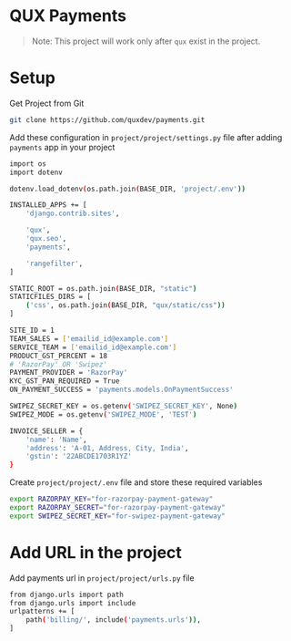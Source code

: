 # QUX Payments

> Note: This project will work only after `qux` exist in the project.

# Setup
Get Project from Git
```sh
git clone https://github.com/quxdev/payments.git
```

Add these configuration in `project/project/settings.py` file after adding `payments` app in your project
```sh
import os
import dotenv

dotenv.load_dotenv(os.path.join(BASE_DIR, 'project/.env'))

INSTALLED_APPS += [
    'django.contrib.sites',

    'qux',
    'qux.seo',
    'payments',

    'rangefilter',
]

STATIC_ROOT = os.path.join(BASE_DIR, "static")
STATICFILES_DIRS = [
    ('css', os.path.join(BASE_DIR, "qux/static/css"))
]

SITE_ID = 1
TEAM_SALES = ['emailid_id@example.com']
SERVICE_TEAM = ['emailid_id@example.com']
PRODUCT_GST_PERCENT = 18
# 'RazorPay' OR 'Swipez'
PAYMENT_PROVIDER = 'RazorPay'
KYC_GST_PAN_REQUIRED = True
ON_PAYMENT_SUCCESS = 'payments.models.OnPaymentSuccess'

SWIPEZ_SECRET_KEY = os.getenv('SWIPEZ_SECRET_KEY', None)
SWIPEZ_MODE = os.getenv('SWIPEZ_MODE', 'TEST')

INVOICE_SELLER = {
    'name': 'Name',
    'address': 'A-01, Address, City, India',
    'gstin': '22ABCDE1703R1YZ'
}
```

Create `project/project/.env` file and store these required variables
```sh
export RAZORPAY_KEY="for-razorpay-payment-gateway"
export RAZORPAY_SECRET="for-razorpay-payment-gateway"
export SWIPEZ_SECRET_KEY="for-swipez-payment-gateway"
```

# Add URL in the project
Add payments url in `project/project/urls.py` file
```sh
from django.urls import path
from django.urls import include
urlpatterns += [
    path('billing/', include('payments.urls')),
]
```
